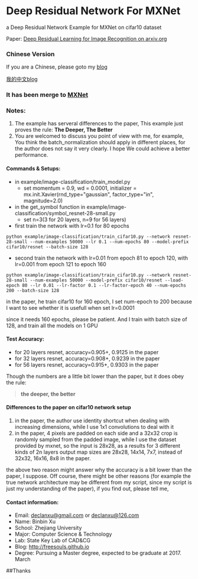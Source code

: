 # Deep Residual Network For MXNet
a Deep Residual Network Example for MXNet on cifar10 dataset

Paper: [Deep Residual Learning for Image Recognition on arxiv.org](http://arxiv.org/abs/1512.03385)

### Chinese Version 
If you are a Chinese, please goto my [blog](http://freesouls.github.io/2016/01/13/residual-network/)

[我的中文blog](http://freesouls.github.io/2016/01/13/residual-network/)

### It has been merge to [MXNet](https://github.com/dmlc/mxnet/blob/master/example/image-classification/symbol_resnet-28-small.py)

### Notes:
1. The example has serveral differences to the paper, This example just proves the rule: **The Deeper, The Better**
2. You are welcomed to discuss you point of view with me, for example, You think the batch_normalization should apply in different places, for the author does not say it very clearly. I hope We could achieve a better performance.

#### Commands & Setups:
- in example/image-classification/train_model.py 
  - set momentum = 0.9, wd = 0.0001, initializer = mx.init.Xavier(rnd_type="gaussian", factor_type="in", magnitude=2.0)
- in the get_symbol function in example/image-classification/symbol_resnet-28-small.py
  - set n=3(3 for 20 layers, n=9 for 56 layers)
- first train the network with lr=0.1 for 80 epochs
```
python example/image-classification/train_cifar10.py --network resnet-28-small --num-examples 50000 --lr 0.1 --num-epochs 80 --model-prefix cifar10/resnet --batch-size 128
```
- second train the network with lr=0.01 from epoch 81 to epoch 120, with lr=0.001 from epoch 121 to epoch 160
```
python example/image-classification/train_cifar10.py --network resnet-28-small --num-examples 50000 --model-prefix cifar10/resnet --load-epoch 80 --lr 0.01 --lr-factor 0.1 --lr-factor-epoch 40 --num-epochs 200 --batch-size 128
```
in the paper, he train cifar10 for 160 epoch, I set num-epoch to 200 because I want to see whether it is usefull when set lr=0.0001

since it needs 160 epochs, please be patient. And I train with batch size of 128, and train all the models on 1 GPU

#### Test Accuracy:
- for 20 layers resnet, accuracy=0.905+, 0.9125 in the paper
- for 32 layers resnet, accuracy=0.908+, 0.9239 in the paper
- for 56 layers resnet, accuracy=0.915+, 0.9303 in the paper

Though the numbers are a little bit lower than the paper, but it does obey the rule: 
> **the deeper, the better**

#### Differences to the paper on cifar10 network setup
1. in the paper, the author use identity shortcut when dealing with increasing dimensions, while I use 1x1 convolutions to deal with it
2. in the paper, 4 pixels are padded on each side and a 32x32 crop is randomly sampled from the padded image, while I use the dataset provided by mxnet, so the input is 28x28, as a results for 3 different kinds of 2n layers output map sizes are 28x28, 14x14, 7x7, instead of 32x32, 16x16, 8x8 in the paper.

the above two reason might answer why the accuracy is a bit lower than the paper, I suppose.
Off course, there might be other reasons (for example the true network architecture may be different from my script, since my script is just my understanding of the paper), if you find out, please tell me, 


#### Contact information:
- Email: declanxu@gmail.com or declanxu@126.com
- Name: Binbin Xu
- School: Zhejiang University
- Major: Computer Science & Technology
- Lab: State Key Lab of CAD&CG
- Blog: http://freesouls.github.io
- Degree: Pursuing a Master degree, expected to be graduate at 2017. March

##Thanks
